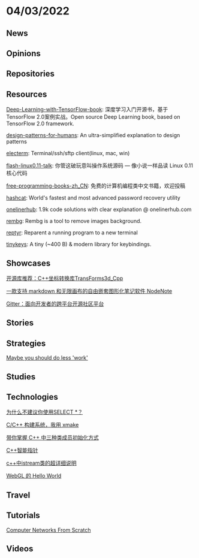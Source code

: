 # 04/03/2022

## News

## Opinions

## Repositories

## Resources
[Deep-Learning-with-TensorFlow-book](https://github.com/dragen1860/Deep-Learning-with-TensorFlow-book): 深度学习入门开源书，基于TensorFlow 2.0案例实战。Open source Deep Learning book, based on TensorFlow 2.0 framework.

[design-patterns-for-humans](https://github.com/kamranahmedse/design-patterns-for-humans): An ultra-simplified explanation to design patterns

[electerm](https://github.com/electerm/electerm): Terminal/ssh/sftp client(linux, mac, win)

[flash-linux0.11-talk](https://github.com/sunym1993/flash-linux0.11-talk): 你管这破玩意叫操作系统源码 — 像小说一样品读 Linux 0.11 核心代码

[free-programming-books-zh_CN](https://github.com/justjavac/free-programming-books-zh_CN): 免费的计算机编程类中文书籍，欢迎投稿

[hashcat](https://github.com/hashcat/hashcat): World's fastest and most advanced password recovery utility

[onelinerhub](https://github.com/Onelinerhub/onelinerhub): 1.9k code solutions with clear explanation @ onelinerhub.com

[rembg](https://github.com/danielgatis/rembg): Rembg is a tool to remove images background.

[reptyr](https://github.com/nelhage/reptyr): Reparent a running program to a new terminal

[tinykeys](https://github.com/jamiebuilds/tinykeys): A tiny (~400 B) & modern library for keybindings.

## Showcases
[开源库推荐：C++坐标转换库TransForms3d_Cpp](https://juejin.cn/post/6983936999338672158)

[一款支持 markdown 和无限画布的自由嵌套图形化笔记软件 NodeNote](https://ld246.com/article/1642140398091)

[Gitter：面向开发者的跨平台开源社区平台](https://linux.cn/article-14397-1.html)

## Stories


## Strategies
[Maybe you should do less 'work'](https://www.johnwhiles.com/posts/work.html)

## Studies

## Technologies
[为什么不建议你使用SELECT *？](https://juejin.cn/post/7079417143019700255)

[C/C++ 构建系统，我用 xmake](https://juejin.cn/post/6958986938653081613)

[带你掌握 C++ 中三种类成员初始化方式](https://juejin.cn/post/6979033679884451877)

[C++智能指针](https://juejin.cn/post/7038407933729701925)

[c++中istream类的超详细说明](https://juejin.cn/post/6971737264363667486)

[WebGL 的 Hello World](https://my.oschina.net/o2team/blog/5497118)

## Travel

## Tutorials
[Computer Networks From Scratch](https://www.networksfromscratch.com/)

## Videos
